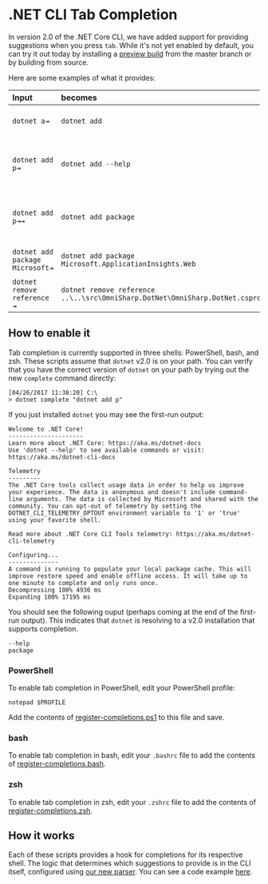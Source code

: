 # .NET CLI Tab Completion

In version 2.0 of the .NET Core CLI, we have added support for providing suggestions when you press `tab`. While it's not yet enabled by default, you can try it out today by installing a [preview build](https://github.com/dotnet/cli#installers-and-binaries) from the master branch or by building from source. 

Here are some examples of what it provides:

Input                                | becomes                                                                     | because
:------------------------------------|:----------------------------------------------------------------------------|:--------------------------------
`dotnet a⇥`                          | `dotnet add`                                                                 | `add` is the first subcommand, alphabetically.
`dotnet add p⇥`                      | `dotnet add --help`                                                          | it matches substrings and `--help` comes first alphabetically.
`dotnet add p⇥⇥`                    | `dotnet add package`                                                          | pressing tab a second time brings up the next suggestion.      
`dotnet add package Microsoft⇥`      | `dotnet add package Microsoft.ApplicationInsights.Web`                      | results are returned alphabetically.
`dotnet remove reference ⇥`          | `dotnet remove reference ..\..\src\OmniSharp.DotNet\OmniSharp.DotNet.csproj` | it is project file aware.

## How to enable it

Tab completion is currently supported in three shells: PowerShell, bash, and zsh. These scripts assume that `dotnet` v2.0 is on your path. You can verify that you have the correct version of `dotnet` on your path by trying out the new `complete` command directly:

```
[04/26/2017 11:38:20] C:\
> dotnet complete "dotnet add p"
```

If you just installed `dotnet` you may see the first-run output:

```
Welcome to .NET Core!
---------------------
Learn more about .NET Core: https://aka.ms/dotnet-docs
Use 'dotnet --help' to see available commands or visit: https://aka.ms/dotnet-cli-docs

Telemetry
---------
The .NET Core tools collect usage data in order to help us improve your experience. The data is anonymous and doesn't include command-line arguments. The data is collected by Microsoft and shared with the community. You can opt-out of telemetry by setting the DOTNET_CLI_TELEMETRY_OPTOUT environment variable to '1' or 'true' using your favorite shell.

Read more about .NET Core CLI Tools telemetry: https://aka.ms/dotnet-cli-telemetry

Configuring...
--------------
A command is running to populate your local package cache. This will improve restore speed and enable offline access. It will take up to one minute to complete and only runs once.
Decompressing 100% 4936 ms
Expanding 100% 17195 ms
```

You should see the following ouput (perhaps coming at the end of the first-run output). This indicates that `dotnet` is resolving to a v2.0 installation that supports completion.

```
--help
package
```

### PowerShell

To enable tab completion in PowerShell, edit your PowerShell profile:

```
notepad $PROFILE
```

Add the contents of [register-completions.ps1](https://github.com/dotnet/cli/blob/master/scripts/register-completions.ps1) to this file and save. 

### bash

To enable tab completion in bash, edit your `.bashrc` file to add the contents of [register-completions.bash](https://github.com/dotnet/cli/blob/master/scripts/register-completions.bash).

### zsh 

To enable tab completion in zsh, edit your `.zshrc` file to add the contents of [register-completions.zsh](https://github.com/dotnet/cli/blob/master/scripts/register-completions.zsh).

## How it works

Each of these scripts provides a hook for completions for its respective shell. The logic that determines which suggestions to provide is in the CLI itself, configured using [our new parser](https://github.com/dotnet/CliCommandLineParser). You can see a code example [here](https://github.com/dotnet/cli/blob/master/src/dotnet/commands/dotnet-add/dotnet-add-package/AddPackageParser.cs#L23). 
